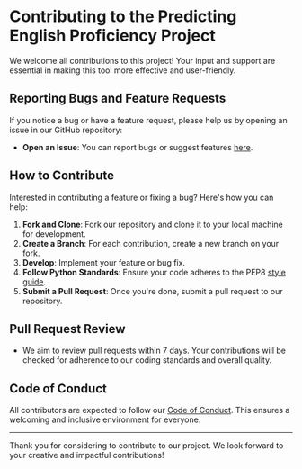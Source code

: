 # Contributing to the Predicting English Proficiency Project

We welcome all contributions to this project! Your input and support are essential in making this tool more effective and user-friendly.

## Reporting Bugs and Feature Requests

If you notice a bug or have a feature request, please help us by opening an issue in our GitHub repository:

- **Open an Issue**: You can report bugs or suggest features [here](https://github.com/UBC-MDS/522-workflows-group-18/issues).

## How to Contribute

Interested in contributing a feature or fixing a bug? Here's how you can help:

1. **Fork and Clone**: Fork our repository and clone it to your local machine for development.
2. **Create a Branch**: For each contribution, create a new branch on your fork.
3. **Develop**: Implement your feature or bug fix.
4. **Follow Python Standards**: Ensure your code adheres to the PEP8 [style guide](https://www.python.org/dev/peps/pep-0008/).
5. **Submit a Pull Request**: Once you're done, submit a pull request to our repository.

## Pull Request Review

- We aim to review pull requests within 7 days. Your contributions will be checked for adherence to our coding standards and overall quality.

## Code of Conduct

All contributors are expected to follow our [Code of Conduct](CODE_OF_CONDUCT.md). This ensures a welcoming and inclusive environment for everyone.

---

Thank you for considering to contribute to our project. We look forward to your creative and impactful contributions!
